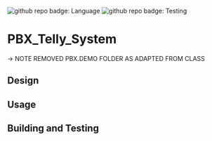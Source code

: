 ![github repo badge: Language](https://img.shields.io/badge/Language-C-181717?color=red) ![github repo badge: Testing](https://img.shields.io/badge/Testing-Criterion-181717?color=orange)

# PBX_Telly_System
-> NOTE REMOVED PBX.DEMO FOLDER AS ADAPTED FROM CLASS
## Design  

## Usage   

## Building and Testing   
